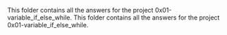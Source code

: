 This folder contains all the answers for the project 0x01-variable_if_else_while.
This folder contains all the answers for the project 0x01-variable_if_else_while.

